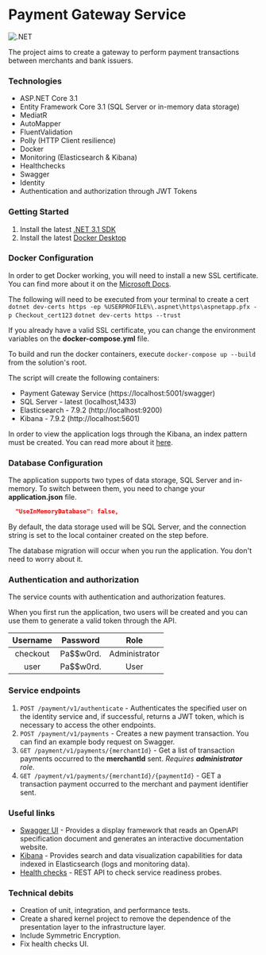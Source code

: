  # Payment Gateway Service
![.NET](https://github.com/mathos819/PaymentService/workflows/.NET/badge.svg)

The project aims to create a gateway to perform payment transactions between merchants and bank issuers.

### Technologies

* ASP.NET Core 3.1
* Entity Framework Core 3.1 (SQL Server or in-memory data storage)
* MediatR
* AutoMapper
* FluentValidation
* Polly (HTTP Client resilience)
* Docker
* Monitoring (Elasticsearch & Kibana)
* Healthchecks
* Swagger
* Identity
* Authentication and authorization through JWT Tokens

### Getting Started

1. Install the latest [.NET 3.1 SDK](https://dotnet.microsoft.com/download/dotnet-core/3.1)
2. Install the latest [Docker Desktop](https://www.docker.com/products/docker-desktop)

### Docker Configuration

In order to get Docker working, you will need to install a new SSL certificate.
You can find more about it on the [Microsoft Docs](https://docs.microsoft.com/en-us/aspnet/core/security/docker-https?view=aspnetcore-3.1).

The following will need to be executed from your terminal to create a cert
`dotnet dev-certs https -ep %USERPROFILE%\.aspnet\https\aspnetapp.pfx -p Checkout_cert123`
`dotnet dev-certs https --trust`

If you already have a valid SSL certificate, you can change the environment variables on the **docker-compose.yml** file.

To build and run the docker containers, execute `docker-compose up --build` from the solution's root.

The script will create the following containers:

* Payment Gateway Service (https://localhost:5001/swagger)
* SQL Server - latest (localhost,1433)
* Elasticsearch - 7.9.2 (http://localhost:9200)
* Kibana - 7.9.2 (http://localhost:5601)

In order to view the application logs through the Kibana, an index pattern must be created. You can read more about it [here](https://www.elastic.co/guide/en/kibana/current/index-patterns.html).

### Database Configuration

The application supports two types of data storage, SQL Server and in-memory. To switch between them, you need to change your **application.json** file.

```json
  "UseInMemoryDatabase": false,
```

By default, the data storage used will be SQL Server, and the connection string is set to the local container created on the step before.

The database migration will occur when you run the application. You don't need to worry about it.

### Authentication and authorization

The service counts with authentication and authorization features.

When you first run the application, two users will be created and you can use them to generate a valid token through the API.

| Username | Password | Role |
| :---: | :---: | :---: |
| checkout | Pa$$w0rd. | Administrator |
| user | Pa$$w0rd. | User |

### Service endpoints

1. `POST /payment/v1/authenticate` - Authenticates the specified user on the identity service and, if successful, returns a JWT token, which is necessary to access the other endpoints.
2. `POST /payment/v1/payments` - Creates a new payment transaction. You can find an example body request on Swagger.
3. `GET /payment/v1/payments/{merchantId}` - Get a list of transaction payments occurred to the **merchantId** sent. *Requires **administrator** role*.
4. `GET /payment/v1/payments/{merchantId}/{paymentId}` - GET a transaction payment occurred to the merchant and payment identifier sent.

### Useful links

* [Swagger UI](https://localhost:5001/swagger) - Provides a display framework that reads an OpenAPI specification document and generates an interactive documentation website.
* [Kibana](http://localhost:5601/) - Provides search and data visualization capabilities for data indexed in Elasticsearch (logs and monitoring data).
* [Health checks](https://localhost:5001/healthchecks) - REST API to check service readiness probes.

### Technical debits

* Creation of unit, integration, and performance tests.
* Create a shared kernel project to remove the dependence of the presentation layer to the infrastructure layer.
* Include Symmetric Encryption.
* Fix health checks UI.
